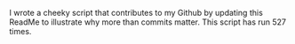I wrote a cheeky script that contributes to my Github by updating this ReadMe to illustrate why more than commits matter. This script has run 527 times.